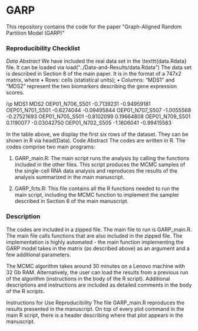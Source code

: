 # GARP
This repository contains the code for the paper "Graph-Aligned Random Partition Model (GARP)"

### Reproducibility Checklist
*Data*
*Abstract*
We have included the real data set in the \texttt{data.Rdata} file. It can be loaded via load(“../Data-and-Results/data.Rdata") The data set is described in Section 8 of the main paper. It is in the format of a 747x2 matrix, where
•	Rows: cells (statistical units);
•	Columns: “MDS1” and “MDS2” represent the two biomarkers describing the gene expression scores.

i\p	             MDS1	      MDS2
OEP01_N706_S501	-0.7139231	-0.94959181
OEP01_N701_S501	-0.6274044	-0.09495844
OEP01_N707_S507	-1.0055568	-0.27521693
OEP01_N705_S501	-0.8102099	 0.19664808
OEP01_N709_S501	 0.1190077	-0.03042750
OEP01_N702_S505	-1.1606041	-0.99415583

In the table above, we display the first six rows of the dataset. They can be shown in R via head(Data).
Code
Abstract 
The codes are written in R. 
The codes comprise two main programs:

 1. GARP_main.R: The main script runs the analysis by calling the functions included in the other files. This script produces the MCMC samples of the single-cell RNA data analysis and reproduces the results of the analysis summarized in the main manuscript.
 
 2. GARP_fcts.R: This file contains all the R functions needed to run the main script, including the MCMC function to implement the sampler described in Section 6 of the main manuscript. 
	
### Description 
The codes are included in a zipped file. The main file to run is GARP_main.R. The main file calls functions that are also included in the zipped file. The implementation is highly automated - the main function implementing the GARP model takes in the matrix (as described above) as an argument and a few additional parameters.


The MCMC algorithm takes around 30 minutes on a Lenovo machine with 32 Gb RAM. Alternatively, the user can load the results from a previous run of the algorithm (instructions in the body of the R script). Additional descriptions and instructions are included as detailed comments in the body of the R scripts.

Instructions for Use
Reproducibility
The file GARP_main.R reproduces the results presented in the manuscript. On top of every plot command in the main R script, there is a header describing where that plot appears in the manuscript.

